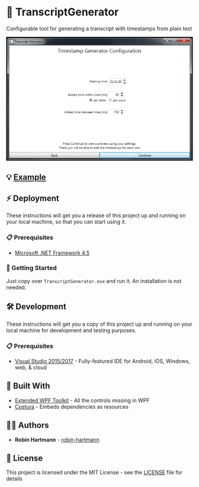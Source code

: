 # 📜 TranscriptGenerator
Configurable tool for generating a transcript with timestamps from plain text

![Config Coarse Page](docs/images/config-coarse.png)

## 💡 [Example](docs/example.md)

## ⚡ Deployment

These instructions will get you a release of this project up and running on your local machine, so that you can start using it.

### 📋 Prerequisites

* [Microsoft .NET Framework 4.5](https://www.microsoft.com/en-us/download/details.aspx?id=30653)

### 🚀 Getting Started

Just copy over `TranscriptGenerator.exe` and run it. An installation is not needed.

## 🛠️ Development

These instructions will get you a copy of this project up and running on your local machine for development and testing purposes.

### 📋 Prerequisites

* [Visual Studio 2015/2017](https://www.visualstudio.com/de/vs/) - Fully-featured IDE for Android, iOS, Windows, web, & cloud

## 🧰 Built With

* [Extended WPF Toolkit](https://github.com/xceedsoftware/wpftoolkit) - All the controls missing in WPF
* [Costura](https://github.com/Fody/Costura) - Embeds dependencies as resources

## 👨‍💻 Authors

* **Robin Hartmann** - [robin-hartmann](https://github.com/robin-hartmann)

## 📃 License

This project is licensed under the MIT License - see the [LICENSE](LICENSE) file for details
